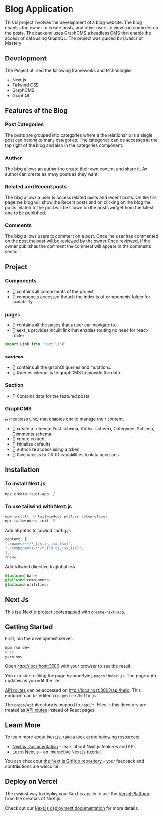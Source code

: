# Blog Application

This is project involves the development of a blog website. The blog enables the owner to create posts, and other users to view and comment on the posts. The backend uses GraphCMS a headless CMS that enable the access of data using GraphQL. The project was guided by javascript Mastery

## Development

The Project utilised the following frameworks and technologies.

- Next.js
- Tailwind CSS
- GraphCMS
- GraphQL

## Features of the Blog

### Post Categories

The posts are grouped into categories where a the relationship is a single post can belong to many categories.
The categories can be accesses at the top right of the blog and also in the categories component.

### Author

The blog allows an author tho create their own content and share it. An author can create as many posts as they want.

### Related and Recent posts

The blog allows a user to access related posts and recent posts. On the firs page the blog will show the Recent posts and on clicking on the blog the posts related to the post will be shown on the posts widget from the latest one to be published.

### Comments

The blog allows users to comment on a post. Once the user has commented on the post the post will be reviewed by the owner Once reviewed, if the owner publishes the comment the comment will appear in the comments section.

## Project

### Components

- [] contains all components of the project
- [] componets accessed though the index.js of components folder for scalability

### pages

- [] contains all the pages that a user can navigate to.
- [] next js provides inbuilt link that enables routing no need for react-router

```js
import Link from 'next/link'
```

### sevices

- [] contains all the graphQl queries and mutations.
- [] Queries interact with graphCMS to provide the data.

### Section

- [] Contains data for the featured posts

### GraphCMS

A Headless CMS that enables one to manage their content.

- [] create a schema: Post schema, Author schema, Categories Schema, Comments schema
- [] create content
- [] Initialize defaults
- [] Authorize access using a token
- [] Give access to CRUD capabilities to data accesses

## Installation

### To install Next.js

```bash
npx create-react-app ./
```

### To use tailwind with Next.js

```bash
npm install -D tailwindcss postcss autoprefixer
npx tailwindcss init -P
```

Add all paths to taiwind.config.js

```js
content: [
"./pages/**/*.{js,ts,jsx,tsx}",
"./components/**/*.{js,ts,jsx,tsx}",
],
theme:
```

Add tailwind directive to global css

```css
@tailwind base;
@tailwind components;
@tailwind utilities;
```

## Next Js

This is a [Next.js](https://nextjs.org/) project bootstrapped with [`create-next-app`](https://github.com/vercel/next.js/tree/canary/packages/create-next-app).

## Getting Started

First, run the development server:

```bash
npm run dev
# or
yarn dev
```

Open [http://localhost:3000](http://localhost:3000) with your browser to see the result.

You can start editing the page by modifying `pages/index.js`. The page auto-updates as you edit the file.

[API routes](https://nextjs.org/docs/api-routes/introduction) can be accessed on [http://localhost:3000/api/hello](http://localhost:3000/api/hello). This endpoint can be edited in `pages/api/hello.js`.

The `pages/api` directory is mapped to `/api/*`. Files in this directory are treated as [API routes](https://nextjs.org/docs/api-routes/introduction) instead of React pages.

## Learn More

To learn more about Next.js, take a look at the following resources:

- [Next.js Documentation](https://nextjs.org/docs) - learn about Next.js features and API.
- [Learn Next.js](https://nextjs.org/learn) - an interactive Next.js tutorial.

You can check out [the Next.js GitHub repository](https://github.com/vercel/next.js/) - your feedback and contributions are welcome!

## Deploy on Vercel

The easiest way to deploy your Next.js app is to use the [Vercel Platform](https://vercel.com/new?utm_medium=default-template&filter=next.js&utm_source=create-next-app&utm_campaign=create-next-app-readme) from the creators of Next.js.

Check out our [Next.js deployment documentation](https://nextjs.org/docs/deployment) for more details.
